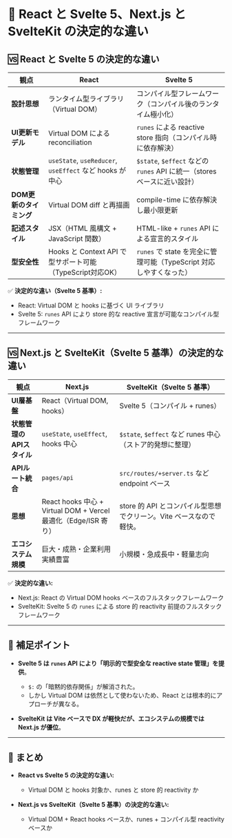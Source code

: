 # 📝 React と Svelte 5、Next.js と SvelteKit の決定的な違い

## 🆚 React と Svelte 5 の決定的な違い

| 観点 | React | Svelte 5 |
| --- | --- | --- |
| **設計思想** | ランタイム型ライブラリ（Virtual DOM） | コンパイル型フレームワーク（コンパイル後のランタイム極小化） |
| **UI更新モデル** | Virtual DOM による reconciliation | `runes` による reactive store 指向（コンパイル時に依存解決） |
| **状態管理** | `useState`, `useReducer`, `useEffect` など hooks が中心 | `$state`, `$effect` などの `runes` API に統一（stores ベースに近い設計） |
| **DOM更新のタイミング** | Virtual DOM diff と再描画 | compile-time に依存解決し最小限更新 |
| **記述スタイル** | JSX（HTML 風構文 + JavaScript 関数） | HTML-like + `runes` API による宣言的スタイル |
| **型安全性** | Hooks と Context API で型サポート可能（TypeScript対応OK） | `runes` で state を完全に管理可能（TypeScript 対応しやすくなった） |

✅ **決定的な違い（Svelte 5 基準）:**  
- React: Virtual DOM と hooks に基づく UI ライブラリ  
- Svelte 5: `runes` API により store 的な reactive 宣言が可能なコンパイル型フレームワーク

---

## 🆚 Next.js と SvelteKit（Svelte 5 基準）の決定的な違い

| 観点 | Next.js | SvelteKit（Svelte 5 基準） |
| --- | --- | --- |
| **UI層基盤** | React（Virtual DOM, hooks） | Svelte 5（コンパイル + runes） |
| **状態管理のAPIスタイル** | `useState`, `useEffect`, hooks 中心 | `$state`, `$effect` など runes 中心（ストア的発想に整理） |
| **APIルート統合** | `pages/api` | `src/routes/+server.ts` など endpoint ベース |
| **思想** | React hooks 中心 + Virtual DOM + Vercel 最適化（Edge/ISR 寄り） | store 的 API とコンパイル型思想でクリーン。Vite ベースなので軽快。 |
| **エコシステム規模** | 巨大・成熟・企業利用実績豊富 | 小規模・急成長中・軽量志向 |

✅ **決定的な違い:**  
- Next.js: React の Virtual DOM hooks ベースのフルスタックフレームワーク  
- SvelteKit: Svelte 5 の `runes` による store 的 reactivity 前提のフルスタックフレームワーク

---

## 🔔 補足ポイント

- **Svelte 5 は `runes` API により「明示的で型安全な reactive state 管理」を提供**。
  - `$:` の「暗黙的依存関係」が解消された。
  - しかし Virtual DOM は依然として使わないため、React とは根本的にアプローチが異なる。

- **SvelteKit は Vite ベースで DX が軽快だが、エコシステムの規模では Next.js が優位**。

---

## 🎯 まとめ

- **React vs Svelte 5 の決定的な違い:**
  - Virtual DOM と hooks 対象か、runes と store 的 reactivity か

- **Next.js vs SvelteKit（Svelte 5 基準）の決定的な違い:**
  - Virtual DOM + React hooks ベースか、runes + コンパイル型 reactivity ベースか